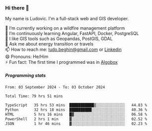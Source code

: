 ### Hi there 👋

My name is Ludovic. I'm a full-stack web and GIS developer.

 🔭 I’m currently working on a wildfire management platform<br/>
 🌱 I’m continuously learning Angular, FastAPI, Docker, PostgreSQL<br/>
 👯 I like GIS tools such as Geopandas, PostGIS, GDAL<br/>
 💬 Ask me about energy transition or travels<br/>
 📫 How to reach me: ludo.beghin@gmail.com or [Linkedin](https://www.linkedin.com/in/ludovic-beghin/)<br/>
 😄 Pronouns: He/Him<br/>
 ⚡ Fun fact: The first time I programmed was in [Algobox](https://fr.wikipedia.org/wiki/Algobox)<br/>

##### Programming stats
<!--START_SECTION:waka-->

```txt
From: 03 September 2024 - To: 03 October 2024

Total Time: 79 hrs 51 mins

TypeScript   35 hrs 53 mins  ███████████▒░░░░░░░░░░░░░   44.83 %
Python       32 hrs 18 mins  ██████████░░░░░░░░░░░░░░░   40.36 %
HTML         5 hrs 16 mins   █▓░░░░░░░░░░░░░░░░░░░░░░░   06.58 %
PowerShell   2 hrs 1 min     ▓░░░░░░░░░░░░░░░░░░░░░░░░   02.52 %
JSON         1 hr 46 mins    ▓░░░░░░░░░░░░░░░░░░░░░░░░   02.23 %
```

<!--END_SECTION:waka-->
